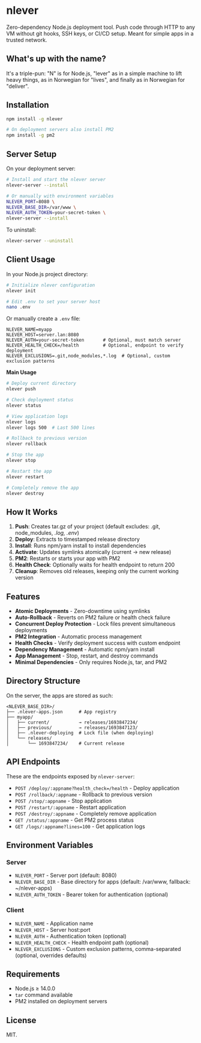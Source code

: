 # nlever

Zero-dependency Node.js deployment tool. Push code through HTTP to any VM without git hooks, SSH keys, or CI/CD setup. Meant for simple apps in a trusted network.

## What's up with the name?

It's a triple-pun: "N" is for Node.js, "lever" as in a simple machine to lift heavy things, as in Norwegian for "lives", and finally as in Norwegian for "deliver".

## Installation

```bash
npm install -g nlever

# On deployment servers also install PM2
npm install -g pm2
```

## Server Setup

On your deployment server:

```bash
# Install and start the nlever server
nlever-server --install

# Or manually with environment variables
NLEVER_PORT=8080 \
NLEVER_BASE_DIR=/var/www \
NLEVER_AUTH_TOKEN=your-secret-token \
nlever-server --install
```

To uninstall:
```bash
nlever-server --uninstall
```

## Client Usage

In your Node.js project directory:

```bash
# Initialize nlever configuration
nlever init

# Edit .env to set your server host
nano .env
```

Or manually create a `.env` file:

```env
NLEVER_NAME=myapp
NLEVER_HOST=server.lan:8080
NLEVER_AUTH=your-secret-token       # Optional, must match server
NLEVER_HEALTH_CHECK=/health         # Optional, endpoint to verify deployment
NLEVER_EXCLUSIONS=.git,node_modules,*.log  # Optional, custom exclusion patterns
```

**Main Usage**
```bash
# Deploy current directory
nlever push

# Check deployment status
nlever status

# View application logs
nlever logs
nlever logs 500  # Last 500 lines

# Rollback to previous version
nlever rollback

# Stop the app
nlever stop

# Restart the app  
nlever restart

# Completely remove the app
nlever destroy
```

## How It Works

1. **Push**: Creates tar.gz of your project (default excludes: .git, node_modules, *.log, .env*)
2. **Deploy**: Extracts to timestamped release directory
3. **Install**: Runs npm/yarn install to install dependencies
4. **Activate**: Updates symlinks atomically (current → new release)
5. **PM2**: Restarts or starts your app with PM2
6. **Health Check**: Optionally waits for health endpoint to return 200
7. **Cleanup**: Removes old releases, keeping only the current working version

## Features

- **Atomic Deployments** - Zero-downtime using symlinks
- **Auto-Rollback** - Reverts on PM2 failure or health check failure
- **Concurrent Deploy Protection** - Lock files prevent simultaneous deployments
- **PM2 Integration** - Automatic process management
- **Health Checks** - Verify deployment success with custom endpoint
- **Dependency Management** - Automatic npm/yarn install
- **App Management** - Stop, restart, and destroy commands
- **Minimal Dependencies** - Only requires Node.js, tar, and PM2

## Directory Structure

On the server, the apps are stored as such:

```
<NLEVER_BASE_DIR>/
├── .nlever-apps.json      # App registry
├── myapp/
│   ├── current/           → releases/1693847234/
│   ├── previous/          → releases/1693847123/
│   ├── .nlever-deploying  # Lock file (when deploying)
│   └── releases/
│       └── 1693847234/    # Current release
```

## API Endpoints

These are the endpoints exposed by `nlever-server`:

- `POST /deploy/:appname?health_check=/health` - Deploy application
- `POST /rollback/:appname` - Rollback to previous version
- `POST /stop/:appname` - Stop application
- `POST /restart/:appname` - Restart application  
- `POST /destroy/:appname` - Completely remove application
- `GET /status/:appname` - Get PM2 process status
- `GET /logs/:appname?lines=100` - Get application logs

## Environment Variables

### Server
- `NLEVER_PORT` - Server port (default: 8080)
- `NLEVER_BASE_DIR` - Base directory for apps (default: /var/www, fallback: ~/nlever-apps)
- `NLEVER_AUTH_TOKEN` - Bearer token for authentication (optional)

### Client
- `NLEVER_NAME` - Application name
- `NLEVER_HOST` - Server host:port
- `NLEVER_AUTH` - Authentication token (optional)
- `NLEVER_HEALTH_CHECK` - Health endpoint path (optional)
- `NLEVER_EXCLUSIONS` - Custom exclusion patterns, comma-separated (optional, overrides defaults)

## Requirements

- Node.js ≥ 14.0.0
- `tar` command available
- PM2 installed on deployment servers

## License

MIT.
